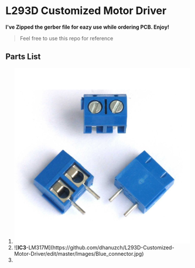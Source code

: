 # L293D Customized Motor Driver
 
**I've Zipped the gerber file for eazy use while ordering PCB. Enjoy!**

>Feel free to use this repo for reference

## Parts List
<ol>
 <li> <img src="/Images/Blue_connector.jpg" alt="Type of connector used for Batteries & Motors"> </li>
 <li> ![<b>IC3</b>-LM317M](https://github.com/dhanuzch/L293D-Customized-Motor-Driver/edit/master/Images/Blue_connector.jpg)</li>
 <li></li>
</ol>

